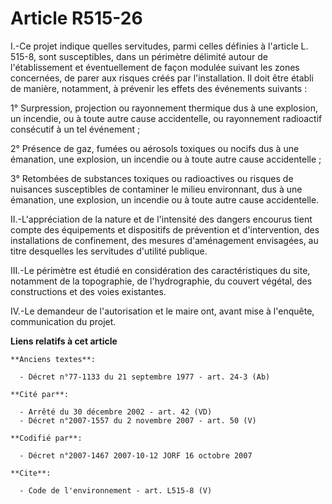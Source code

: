 # Article R515-26

I.-Ce projet indique quelles servitudes, parmi celles définies à l'article L. 515-8, sont susceptibles, dans un périmètre
délimité autour de l'établissement et éventuellement de façon modulée suivant les zones concernées, de parer aux risques
créés par l'installation. Il doit être établi de manière, notamment, à prévenir les effets des événements suivants : 

1° Surpression, projection ou rayonnement thermique dus à une explosion, un incendie, ou à toute autre cause accidentelle, ou
rayonnement radioactif consécutif à un tel événement ; 

2° Présence de gaz, fumées ou aérosols toxiques ou nocifs dus à une émanation, une explosion, un incendie ou à toute autre
cause accidentelle ; 

3° Retombées de substances toxiques ou radioactives ou risques de nuisances susceptibles de contaminer le milieu environnant,
dus à une émanation, une explosion, un incendie ou à toute autre cause accidentelle. 

II.-L'appréciation de la nature et de l'intensité des dangers encourus tient compte des équipements et dispositifs de
prévention et d'intervention, des installations de confinement, des mesures d'aménagement envisagées, au titre desquelles les
servitudes d'utilité publique. 

III.-Le périmètre est étudié en considération des caractéristiques du site, notamment de la topographie, de l'hydrographie,
du couvert végétal, des constructions et des voies existantes. 

IV.-Le demandeur de l'autorisation et le maire ont, avant mise à l'enquête, communication du projet.

**Liens relatifs à cet article**

	**Anciens textes**:

	  - Décret n°77-1133 du 21 septembre 1977 - art. 24-3 (Ab)

	**Cité par**:

	  - Arrêté du 30 décembre 2002 - art. 42 (VD)
	  - Décret n°2007-1557 du 2 novembre 2007 - art. 50 (V)

	**Codifié par**:

	  - Décret n°2007-1467 2007-10-12 JORF 16 octobre 2007

	**Cite**:

	  - Code de l'environnement - art. L515-8 (V)
